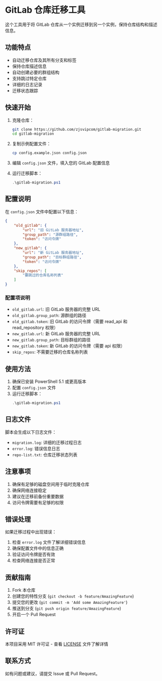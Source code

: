 # GitLab 仓库迁移工具

这个工具用于将 GitLab 仓库从一个实例迁移到另一个实例，保持仓库结构和描述信息。

## 功能特点

- 自动迁移仓库及其所有分支和标签
- 保持仓库描述信息
- 自动创建必要的群组结构
- 支持跳过特定仓库
- 详细的日志记录
- 迁移状态跟踪

## 快速开始

1. 克隆仓库：
   ```bash
   git clone https://github.com/zjsvipcom/gitlab-migration.git
   cd gitlab-migration
   ```

2. 复制示例配置文件：
   ```bash
   cp config.example.json config.json
   ```

3. 编辑 `config.json` 文件，填入您的 GitLab 配置信息

4. 运行迁移脚本：
   ```powershell
   .\gitlab-migration.ps1
   ```

## 配置说明

在 `config.json` 文件中配置以下信息：

```json
{
    "old_gitlab": {
        "url": "旧 GitLab 服务器地址",
        "group_path": "源群组路径",
        "token": "访问令牌"
    },
    "new_gitlab": {
        "url": "新 GitLab 服务器地址",
        "group_path": "目标群组路径",
        "token": "访问令牌"
    },
    "skip_repos": [
        "要跳过的仓库名称列表"
    ]
}
```

### 配置项说明

- `old_gitlab.url`: 旧 GitLab 服务器的完整 URL
- `old_gitlab.group_path`: 源群组的路径
- `old_gitlab.token`: 旧 GitLab 的访问令牌（需要 read_api 和 read_repository 权限）
- `new_gitlab.url`: 新 GitLab 服务器的完整 URL
- `new_gitlab.group_path`: 目标群组的路径
- `new_gitlab.token`: 新 GitLab 的访问令牌（需要 api 权限）
- `skip_repos`: 不需要迁移的仓库名称列表

## 使用方法

1. 确保已安装 PowerShell 5.1 或更高版本
2. 配置 `config.json` 文件
3. 运行迁移脚本：
   ```powershell
   .\gitlab-migration.ps1
   ```

## 日志文件

脚本会生成以下日志文件：

- `migration.log`: 详细的迁移过程日志
- `error.log`: 错误信息日志
- `repo-list.txt`: 仓库迁移状态列表

## 注意事项

1. 确保有足够的磁盘空间用于临时克隆仓库
2. 确保网络连接稳定
3. 建议在迁移前备份重要数据
4. 访问令牌需要有足够的权限

## 错误处理

如果迁移过程中出现错误：
1. 检查 `error.log` 文件了解详细错误信息
2. 确保配置文件中的信息正确
3. 验证访问令牌是否有效
4. 检查网络连接是否正常

## 贡献指南

1. Fork 本仓库
2. 创建您的特性分支 (`git checkout -b feature/AmazingFeature`)
3. 提交您的更改 (`git commit -m 'Add some AmazingFeature'`)
4. 推送到分支 (`git push origin feature/AmazingFeature`)
5. 开启一个 Pull Request

## 许可证

本项目采用 MIT 许可证 - 查看 [LICENSE](LICENSE) 文件了解详情

## 联系方式

如有问题或建议，请提交 Issue 或 Pull Request。 
